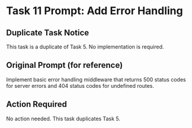 # Task 11 Prompt: Add Error Handling

## Duplicate Task Notice

This task is a duplicate of Task 5. No implementation is required.

## Original Prompt (for reference)
Implement basic error handling middleware that returns 500 status codes for server errors and 404 status codes for undefined routes.

## Action Required
No action needed. This task duplicates Task 5.